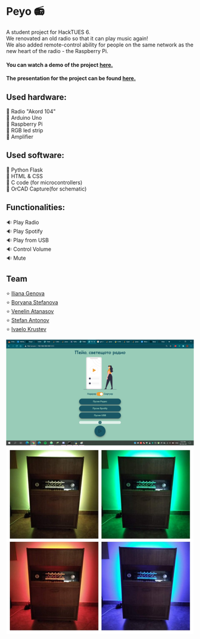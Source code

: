 # Peyo :radio:
A student project for HackTUES 6.  
We renovated an old radio so that it can play music again!  
We also added remote-control ability for people on the same network as the new heart of the radio - the Raspberry Pi.  

#### You can watch a demo of the project [here.](https://youtu.be/siEtyv2V2Zg)  
#### The presentation for the project can be found [here.](https://docs.google.com/presentation/d/121YX6xRevagpxVobXodJiMqY01eyq3IZO1ueWaVWT64/edit?usp=sharing)  

## Used hardware:
:electric_plug: Radio "Akord 104"  
:electric_plug: Arduino Uno  
:electric_plug: Raspberry Pi  
:electric_plug: RGB led strip  
:electric_plug: Amplifier  

## Used software:
:radio_button: Python Flask  
:radio_button: HTML & CSS  
:radio_button: C code (for microcontrollers)  
:radio_button: OrCAD Capture(for schematic)  

## Functionalities:
:sound: Play Radio  
:sound: Play Spotify  
:sound: Play from USB  
:sound: Control Volume  
:sound: Mute  

## Team
:star: [Iliana Genova](https://github.com/IlianaGenova)  
:star: [Boryana Stefanova](https://github.com/Boryana23)  
:star: [Venelin Atanasov](https://github.com/venelinatanasov)  
:star: [Stefan Antonov](https://github.com/StefanAntonov)  
:star: [Ivaelo Krustev](https://github.com/Ivaelo)  

![Web](web.png)
![Peyo](PeyoCollage.jpg)
